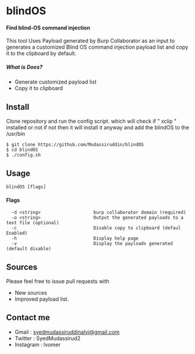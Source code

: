 # blindOS

#### Find blind-OS command injection
This tool Uses Payload generated by Burp Collaborator as an input to generates a customized Blind OS command injection payload list and copy it to the clipboard by default.

##### What is Does?
  - Generate customized payload list
  - Copy it to clipboard

## Install
Clone repository and run the config script. which will check if " xclip " installed or not if not then it will install it anyway and add the blindOS to the /usr/bin
```
$ git clone https://github.com/Mudassiruddin/blindOS
$ cd blindOS
$ ./config.sh
```
## Usage
```
blindOS [flags]
```
#### Flags
```
  -d <string>                    burp collaborator domain (required)
  -o <string>                    Output the generated payloads to a text file (optional)
  -c                             Disable copy to clipboard (defaul Enabled)
  -h                             Display help page
  -v                             Display the payloads generated (default disable)
```
## Sources
Please feel free to issue pull requests with
* New sources
* Improved payload list.
## Contact me 
* Gmail : syedmudassiruddinalvi@gmail.com
* Twitter : SyedMudassirud2
* Instagram  : lvomer
